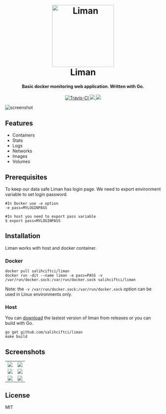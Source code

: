 
<h1 align="center">
  <br>
  <img src="https://img.salih.co/liman/logo.png" alt="Liman" width="200">
  <br>
  Liman
  <br>
</h1>

<h4 align="center">Basic docker monitoring web application. Written with Go.</h4>

<p align="center">
  <a href="https://travis-ci.org/salihciftci/liman">
    <img src="https://travis-ci.org/salihciftci/liman.svg?branch=master"
         alt="Travis-CI">
  </a>
  <a href="https://goreportcard.com/report/github.com/salihciftci/liman">
      <img src="https://goreportcard.com/badge/github.com/salihciftci/liman">
  </a>
  <a href="http://makeapullrequest.com">
    <img src="https://img.shields.io/badge/PRs-welcome-brightgreen.svg">
  </a>
</p>

![screenshot](https://img.salih.co/liman/featured.png)

## Features

* Containers
* Stats
* Logs
* Networks
* Images
* Volumes

## Prerequisites

To keep our data safe Liman has login page. We need to export environment variable to set login password.

```
#In Docker use -e option
-e pass=MYLOGINPASS

#In host you need to export pass variable
$ export pass=MYLOGINPASS
```

## Installation

Liman works with host and docker container.

### Docker

```
docker pull salihciftci/liman
docker run -dit --name liman -e pass=PASS -v /var/run/docker.sock:/var/run/docker.sock salihciftci/liman
```

Note: the `-v /var/run/docker.sock:/var/run/docker.sock` option can be used in Linux environments only. 

### Host

You can [download](https://github.com/salihciftci/liman/releases) the lastest version of liman from releases or you can build with Go.

```
go get github.com/salihciftci/liman
make build
```

## Screenshots

 <table>
  <tr>
    <td><img src="https://img.salih.co/liman/containers.png"></td>
    <td><img src="https://img.salih.co/liman/stats.png"></td>
  </tr>
  <tr>
    <td><img src="https://img.salih.co/liman/logs.png"></td>
    <td><img src="https://img.salih.co/liman/images.png"></td>
  </tr>
  <tr>
    <td><img src="https://img.salih.co/liman/volumes.png"></td>
    <td><img src="https://img.salih.co/liman/login.png"></td>
  </tr>
</table> 

## License

MIT